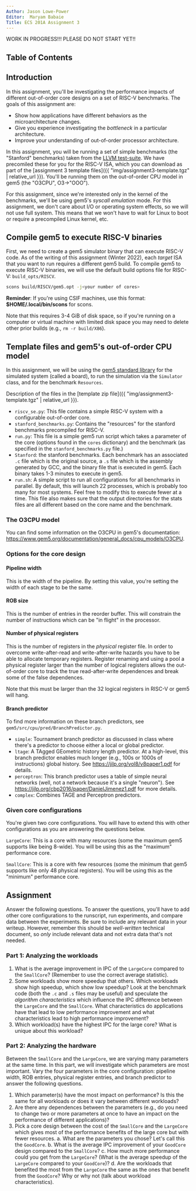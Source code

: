 ```yaml
---
Author: Jason Lowe-Power
Editor:  Maryam Babaie
Title: ECS 201A Assignment 3
---
```


WORK IN PROGRESS!!! PLEASE DO NOT START YET!!

## Table of Contents

## Introduction

In this assignment, you'll be investigating the performance impacts of different out-of-order core designs on a set of RISC-V benchmarks.
The goals of this assignment are:

- Show how applications have different behaviors as the microarchitecture changes.
- Give you experience investigating the *bottleneck* in a particular architecture.
- Improve your understanding of out-of-order processor architecture.

In this assignment, you will be running a set of simple benchmarks (the "Stanford" benchmarks) taken from the [LLVM test-suite](https://github.com/llvm/llvm-test-suite/tree/main/SingleSource/Benchmarks/Stanford).
We have precomiled these for you for the RISC-V ISA, which you can download as part of the [assignment 3 template files]({{ "img/assignment3-template.tgz" | relative_url }}).
You'll be running them on the out-of-order CPU model in gem5 (the "O3CPU", O3->"OOO").

For this assignment, since we're interested only in the kernel of the benchmarks, we'll be using gem5's *syscall emulation* mode.
For this assignment, we don't care about I/O or operating system effects, so we will not use full system.
This means that we won't have to wait for Linux to boot or require a precompiled Linux kernel, etc.

## Compile gem5 to execute RISC-V binaries

First, we need to create a gem5 simulator binary that can execute RISC-V code.
As of the writing of this assignment (Winter 2022), each *target* ISA that you want to run requires a different gem5 build.
To compile gem5 to execute RISC-V binaries, we will use the default build options file for RISC-V: `build_opts/RISCV`.

```sh
scons build/RISCV/gem5.opt -j<your number of cores>
```

**Reminder**: If you're using CSIF machines, use this format: **$HOME/.local/bin/scons** for scons.

Note that this requires 3-4 GiB of disk space, so if you're running on a computer or virtual machine with limited disk space you may need to delete other prior builds (e.g., `rm -r build/X86`).

## Template files and gem5's out-of-order CPU model

In this assignment, we will be using the [gem5 standard library](https://www.gem5.org/documentation/gem5-stdlib/overview) for the simulated system (called a board), to run the simulation via the `Simulator` class, and for the benchmark `Resources`.

Description of the files in the [template zip file]({{ "img/assignment3-template.tgz" | relative_url }}).

- `riscv_se.py`: This file contains a simple RISC-V system with a configurable out-of-order core.
- `stanford_benchmarks.py`: Contains the "resources" for the stanford benchmarks precompiled for RISC-V.
- `run.py`: This file is a simple gem5 run script which takes a parameter of the core (options found in the `cores` dictionary) and the benchmark (as specified in the `stanford_benchmarks.py` file.)
- `Stanford`: the stanford benchmarks. Each benchmark has an associated `.c` file which is the original source, a `.s` file which is the assembly generated by GCC, and the binary file that is executed in gem5. Each binary takes 1-3 minutes to execute in gem5.
- `run.sh`: A simple script to run all configurations for all benchmarks in parallel. By default, this will launch 22 processes, which is probably too many for most systems. Feel free to modify this to execute fewer at a time. This file also makes sure that the output directories for the stats files are all different based on the core name and the benchmark.

### The O3CPU model

You can find some information on the O3CPU in gem5's documentation: <https://www.gem5.org/documentation/general_docs/cpu_models/O3CPU>.

### Options for the core design

#### Pipeline width

This is the width of the pipeline.
By setting this value, you're setting the width of each stage to be the same.

#### ROB size

This is the number of entries in the reorder buffer.
This will constrain the number of instructions which can be "in flight" in the processor.

#### Number of physical registers

This is the number of registers in the *physical* register file.
In order to overcome write-after-read and write-after-write hazards you have to be able to allocate temporary registers.
Register renaming and using a pool a physical register larger than the number of logical registers allows the out-of-order core to track the true read-after-write dependences and break some of the false dependences.

Note that this must be larger than the 32 logical registers in RISC-V or gem5 will hang.

#### Branch predictor

To find more information on these branch predictors, see `gem5/src/cpu/pred/BranchPredictor.py`.

- `simple`: Tournament branch predictor as discussed in class where there's a predictor to choose either a local or global predictor.
- `ltage`: A TAgged GEometric history length predictor. At a high-level, this branch predictor enables much longer (e.g., 100s or 1000s of instructions) global history. See <https://jilp.org/vol8/v8paper1.pdf> for details.
- `perceptron`: This branch predictor uses a table of simple neural networks (well, not a network because it's a single "neuron"). See <https://jilp.org/cbp2016/paper/DanielJimenez1.pdf> for more details.
- `complex`: Combines TAGE and Perceptron predictors.

### Given core configurations

You're given two core configurations.
You will have to extend this with other configurations as you are answering the questions below.

`LargeCore`: This is a core with many resources (some the maximum gem5 supports like being 8-wide). You will be using this as the "maximum" performance core.

`SmallCore`: This is a core with few resources (some the minimum that gem5 supports like only 48 physical registers). You will be using this as the "minimum" performance core.

## Assignment

Answer the following questions.
To answer the questions, you'll have to add other core configurations to the runscript, run experiments, and compare data between the experiments.
Be sure to include any relevant data in your writeup.
However, remember this should be *well-written* technical document, so *only* include relevant data and not extra data that's not needed.

### Part 1: Analyzing the workloads

1. What is the average improvement in IPC of the `LargeCore` compared to the `SmallCore`? (Remember to use the correct average statistic).
2. Some workloads show more speedup that others. Which workloads show high speedup, which show low speedup? Look at the benchmark code (both the `.c` and `.s` files may be useful) and speculate the *algorithm characteristics* which influence the IPC difference between the `LargeCore` and the `SmallCore`. What characteristics do applications have that lead to low performance improvement and what characteristics lead to high performance improvement?
3. Which workload(s) have the highest IPC for the large core? What is unique about this workload?

### Part 2: Analyzing the hardware

Between the `SmallCore` and the `LargeCore`, we are varying many parameters at the same time.
In this part, we will investigate which parameters are most important.
Vary the four parameters in the core configuration: pipeline width, ROB entries, physical register entries, and branch predictor to answer the following questions.

1. Which parameter(s) have the most impact on performance? Is this the same for all workloads or does it vary between different workloads?
2. Are there any dependences between the parameters (e.g., do you need to change two or more parameters at once to have an impact on the performance of different applications)?
3. Pick a core design between the cost of the `SmallCore` and the `LargeCore` which gives most of the performance benefits of the large core but with fewer resources.
    a. What are the parameters you chose? Let's call this the `GoodCore`.
    b. What is the average IPC improvement of your `GoodCore` design compared to the `SmallCore`? c. How much more performance could you get from the `LargeCore`? (What is the average speedup of the `LargeCore` compared to your `GoodCore`)?
    d. Are the workloads that benefited the most from the `LargeCore` the same as the ones that benefit from the `GoodCore`? Why or why not (talk about workload characteristics).
